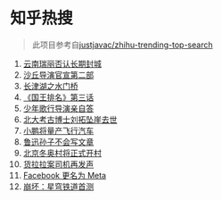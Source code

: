# 知乎热搜

> 此项目参考自[justjavac/zhihu-trending-top-search](https://github.com/justjavac/zhihu-trending-top-search/blob/main/utils.ts)

<!-- BEGIN -->
  <!-- 最后更新时间:Fri Oct 29 2021 05:09:48 GMT+0000 (Coordinated Universal Time) -->
  1. [云南瑞丽否认长期封城](https://www.zhihu.com/search?q=瑞丽)
1. [沙丘导演官宣第二部](https://www.zhihu.com/search?q=沙丘)
1. [长津湖之水门桥](https://www.zhihu.com/search?q=水门桥)
1. [《国王排名》第三话](https://www.zhihu.com/search?q=国王排名)
1. [少年歌行导演亲自答](https://www.zhihu.com/search?q=少年歌行)
1. [北大考古博士刘拓坠崖去世](https://www.zhihu.com/search?q=刘拓)
1. [小鹏将量产飞行汽车](https://www.zhihu.com/search?q=小鹏)
1. [鲁迅孙子不会写文章](https://www.zhihu.com/search?q=鲁迅孙子)
1. [北京冬奥村将正式开村](https://www.zhihu.com/search?q=冬奥村)
1. [货拉拉案司机再发声](https://www.zhihu.com/search?q=货拉拉)
1. [Facebook 更名为 Meta](https://www.zhihu.com/search?q=facebook)
1. [崩坏：星穹铁道首测](https://www.zhihu.com/search?q=崩坏星穹铁道)
  <!-- END -->